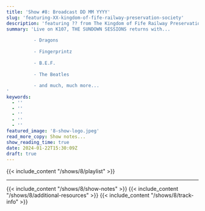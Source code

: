 ```yaml
---
title: 'Show #8: Broadcast DD MM YYYY'
slug: 'featuring-XX-kingdom-of-fife-railway-preservation-society'
description: 'featuring ?? from The Kingdom of Fife Railway Preservation Society'
summary: 'Live on K107, THE SUNDOWN SESSIONS returns with...
 
          - Dragons
                    
          - Fingerprintz
          
          - B.E.F.
          
          - The Beatles
          
          - and much, much more...
'
keywords:
  - ''
  - ''
  - ''
  - ''
  - ''
featured_image: '8-show-logo.jpeg'
read_more_copy: Show notes...
show_reading_time: true
date: 2024-01-22T15:30:09Z
draft: true
---
```

{{< include_content "/shows/8/playlist" >}}

---

{{< include_content "/shows/8/show-notes" >}}
{{< include_content "/shows/8/additional-resources" >}}
{{< include_content "/shows/8/track-info" >}}